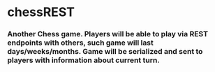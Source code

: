 # chessREST
### Another Chess game. Players will be able to play via REST endpoints with others, such game will last days/weeks/months. Game will be serialized and sent to players with information about current turn.
